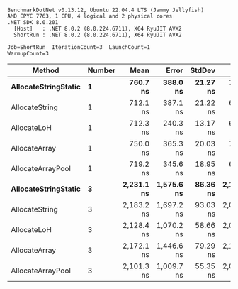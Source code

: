 ```

BenchmarkDotNet v0.13.12, Ubuntu 22.04.4 LTS (Jammy Jellyfish)
AMD EPYC 7763, 1 CPU, 4 logical and 2 physical cores
.NET SDK 8.0.201
  [Host]   : .NET 8.0.2 (8.0.224.6711), X64 RyuJIT AVX2
  ShortRun : .NET 8.0.2 (8.0.224.6711), X64 RyuJIT AVX2

Job=ShortRun  IterationCount=3  LaunchCount=1  
WarmupCount=3  

```
| Method               | Number | Mean       | Error      | StdDev   | Min        | Max        | Gen0   | Gen1   | Allocated |
|--------------------- |------- |-----------:|-----------:|---------:|-----------:|-----------:|-------:|-------:|----------:|
| **AllocateStringStatic** | **1**      |   **760.7 ns** |   **388.0 ns** | **21.27 ns** |   **737.2 ns** |   **778.8 ns** | **0.0124** | **0.0114** |   **1.02 KB** |
| AllocateString       | 1      |   712.1 ns |   387.1 ns | 21.22 ns |   698.0 ns |   736.5 ns | 0.0124 | 0.0114 |   1.02 KB |
| AllocateLoH          | 1      |   712.3 ns |   240.3 ns | 13.17 ns |   697.2 ns |   721.2 ns | 0.0124 | 0.0114 |   1.02 KB |
| AllocateArray        | 1      |   750.0 ns |   365.3 ns | 20.03 ns |   735.0 ns |   772.7 ns | 0.0124 | 0.0114 |   1.02 KB |
| AllocateArrayPool    | 1      |   719.2 ns |   345.6 ns | 18.95 ns |   697.5 ns |   732.1 ns | 0.0124 | 0.0114 |   1.02 KB |
| **AllocateStringStatic** | **3**      | **2,231.1 ns** | **1,575.6 ns** | **86.36 ns** | **2,139.1 ns** | **2,310.4 ns** | **0.0343** | **0.0305** |   **3.07 KB** |
| AllocateString       | 3      | 2,183.2 ns | 1,697.2 ns | 93.03 ns | 2,081.2 ns | 2,263.3 ns | 0.0343 | 0.0305 |   3.07 KB |
| AllocateLoH          | 3      | 2,128.4 ns | 1,070.2 ns | 58.66 ns | 2,062.3 ns | 2,174.3 ns | 0.0343 | 0.0305 |   3.07 KB |
| AllocateArray        | 3      | 2,172.1 ns | 1,446.6 ns | 79.29 ns | 2,104.9 ns | 2,259.5 ns | 0.0343 | 0.0305 |   3.07 KB |
| AllocateArrayPool    | 3      | 2,101.3 ns | 1,009.7 ns | 55.35 ns | 2,038.0 ns | 2,140.7 ns | 0.0343 | 0.0305 |   3.07 KB |
